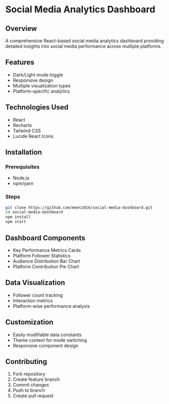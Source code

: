 # Social Media Analytics Dashboard

## Overview
A comprehensive React-based social media analytics dashboard providing detailed insights into social media performance across multiple platforms.

## Features
- Dark/Light mode toggle
- Responsive design
- Multiple visualization types
- Platform-specific analytics

## Technologies Used
- React
- Recharts
- Tailwind CSS
- Lucide React Icons

## Installation

### Prerequisites
- Node.js
- npm/yarn

### Steps
```bash
git clone https://github.com/meetz016/social-media-dashboard.git
cd social-media-dashboard
npm install
npm start
```

## Dashboard Components
- Key Performance Metrics Cards
- Platform Follower Statistics
- Audience Distribution Bar Chart
- Platform Contribution Pie Chart

## Data Visualization
- Follower count tracking
- Interaction metrics
- Platform-wise performance analysis

## Customization
- Easily modifiable data constants
- Theme context for mode switching
- Responsive component design

## Contributing
1. Fork repository
2. Create feature branch
3. Commit changes
4. Push to branch
5. Create pull request
